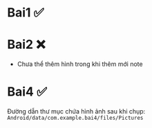 # Bai1 ✅

# Bai2 ❌
- Chưa thể thêm hình trong khi thêm mới note

# Bai4 ✅
Đường dẫn thư mục chứa hình ảnh sau khi chụp: `Android/data/com.example.bai4/files/Pictures`

